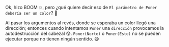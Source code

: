 Ok, hizo BOOM :boom:, pero ¿qué quiere decir eso de `El parámetro de Poner debería ser un color`? :thought_balloon:

Al pasar los argumentos al revés, donde se esperaba un color llegó una dirección; entonces cuando intentamos `Poner` una `dirección` provocamos la autodestrucción del cabezal :cold_sweat:. `Poner(Norte)` o `Poner(Este)` no se pueden ejecutar porque no tienen ningún sentido. :sweat_smile: